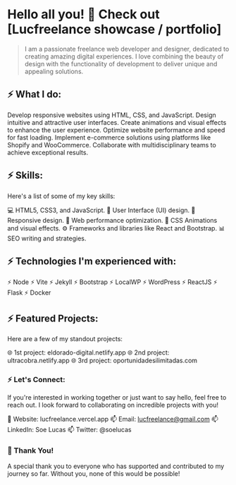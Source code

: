 # Hello all you! 👋 Check out [Lucfreelance showcase / portfolio]

> I am a passionate freelance web developer and designer, dedicated to creating amazing digital experiences. I love combining the beauty of design with the functionality of development to deliver unique and appealing solutions.

## ⚡ What I do:
Develop responsive websites using HTML, CSS, and JavaScript.
Design intuitive and attractive user interfaces.
Create animations and visual effects to enhance the user experience.
Optimize website performance and speed for fast loading.
Implement e-commerce solutions using platforms like Shopify and WooCommerce.
Collaborate with multidisciplinary teams to achieve exceptional results.

## ⚡ Skills:
Here's a list of some of my key skills:

💻 HTML5, CSS3, and JavaScript.
🎨 User Interface (UI) design.
📱 Responsive design.
🚀 Web performance optimization.
🎥 CSS Animations and visual effects.
⚙️ Frameworks and libraries like React and Bootstrap.
📊 SEO writing and strategies.

## ⚡ Technologies I'm experienced with:
⚡️ Node
⚡️ Vite
⚡️ Jekyll
⚡️ Bootstrap
⚡️ LocalWP
⚡️ WordPress
⚡️ ReactJS
⚡️ Flask
⚡️ Docker

## ⚡ Featured Projects:
Here are a few of my standout projects:

🌐 1st project: eldorado-digital.netlify.app
🌐 2nd project: ultracobra.netlify.app
🌐 3rd project: oportunidadesilimitadas.com

### ⚡ Let's Connect:
If you're interested in working together or just want to say hello, feel free to reach out. I look forward to collaborating on incredible projects with you!

🎯 Website: lucfreelance.vercel.app
📫 Email: lucfreelance@gmail.com
📫 LinkedIn: Soe Lucas
📫 Twitter: @soelucas


### 🎉 Thank You!
A special thank you to everyone who has supported and contributed to my journey so far. Without you, none of this would be possible!
